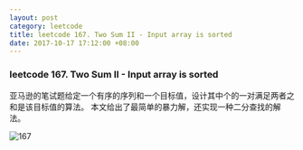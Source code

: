 ```yaml
---
layout: post
category: leetcode
title: leetcode 167. Two Sum II - Input array is sorted
date: 2017-10-17 17:12:00 +08:00
---
```


### leetcode 167. Two Sum II - Input array is sorted
亚马逊的笔试题给定一个有序的序列和一个目标值，设计其中个的一对满足两者之和是该目标值的算法。
本文给出了最简单的暴力解，还实现一种二分查找的解法。

![167](http://img.blog.csdn.net/20171017170603240?watermark/2/text/aHR0cDovL2Jsb2cuY3Nkbi5uZXQvaWN1cmlvdXM=/font/5a6L5L2T/fontsize/400/fill/I0JBQkFCMA==/dissolve/70/gravity/SouthEast)